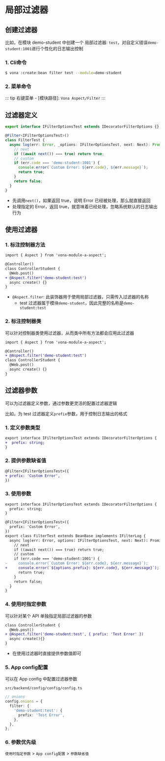 # 局部过滤器

## 创建过滤器

比如，在模块 demo-student 中创建一个 局部过滤器: `test`，对自定义错误`demo-student:1001`进行个性化的日志输出控制

### 1. Cli命令

``` bash
$ vona :create:bean filter test --module=demo-student
```

### 2. 菜单命令

::: tip
右键菜单 - [模块路径]: `Vona Aspect/Filter`
:::

## 过滤器定义

``` typescript
export interface IFilterOptionsTest extends IDecoratorFilterOptions {}

@Filter<IFilterOptionsTest>()
class FilterTest {
  async log(err: Error, _options: IFilterOptionsTest, next: Next): Promise<boolean> {
    // next
    if ((await next()) === true) return true;
    // custom
    if (err.code === 'demo-student:1001') {
      console.error(`Custom Error: ${err.code}, ${err.message}`);
      return true;
    }
    return false;
  }
}
```

- 先调用`next()`，如果返回 true，说明 Error 已经被处理，那么就直接返回
- 处理指定的 Error，返回 true，就意味着已经处理，忽略系统默认的日志输出行为

## 使用过滤器

### 1. 标注控制器方法

``` diff
import { Aspect } from 'vona-module-a-aspect';

@Controller()
class ControllerStudent {
  @Web.post()
+ @Aspect.filter('demo-student:test')
  async create() {}
}
```

- `@Aspect.filter`: 此装饰器用于使用局部过滤器，只需传入过滤器的名称
  - test 过滤器属于模块`demo-student`，因此完整的名称是`demo-student:test`

### 2. 标注控制器类

可以针对控制器类使用过滤器，从而类中所有方法都会应用此过滤器

``` diff
import { Aspect } from 'vona-module-a-aspect';

@Controller()
+ @Aspect.filter('demo-student:test')
class ControllerStudent {
  @Web.post()
  async create() {}
}
```

## 过滤器参数

可以为过滤器定义参数，通过参数更灵活的配置过滤器逻辑

比如，为 test 过滤器定义`prefix`参数，用于控制日志输出的格式

### 1. 定义参数类型

``` diff
export interface IFilterOptionsTest extends IDecoratorFilterOptions {
+  prefix: string;
}
```

### 2. 提供参数缺省值

``` diff
@Filter<IFilterOptionsTest>({
+ prefix: 'Custom Error',
})
```

### 3. 使用参数

``` diff
export interface IFilterOptionsTest extends IDecoratorFilterOptions {
  prefix: string;
}

@Filter<IFilterOptionsTest>({
  prefix: 'Custom Error',
})
export class FilterTest extends BeanBase implements IFilterLog {
  async log(err: Error, options: IFilterOptionsTest, next: Next): Promise<boolean> {
    // next
    if ((await next()) === true) return true;
    // custom
    if (err.code === 'demo-student:1001') {
-     console.error(`Custom Error: ${err.code}, ${err.message}`);
+     console.error(`${options.prefix}: ${err.code}, ${err.message}`);
      return true;
    }
    return false;
  }
}
```

### 4. 使用时指定参数

可以针对某个 API 单独指定局部过滤器的参数

``` diff
class ControllerStudent {
  @Web.post()
+ @Aspect.filter('demo-student:test', { prefix: 'Test Error' })
  async create(){}
}
```

- 在使用过滤器时直接提供参数值即可

### 5. App config配置

可以在 App config 中配置过滤器参数

`src/backend/config/config/config.ts`

``` typescript
// onions
config.onions = {
  filter: {
    'demo-student:test': {
      prefix: 'Test Error',
    },
  },
};
```

### 6. 参数优先级

`使用时指定参数` > `App config配置` > `参数缺省值`

